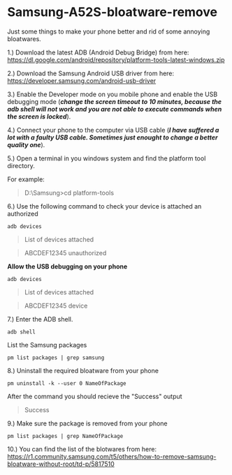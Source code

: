 # Samsung-A52S-bloatware-remove
Just some things to make your phone better and rid of some annoying bloatwares.


1.) Download the latest ADB (Android Debug Bridge) from here: https://dl.google.com/android/repository/platform-tools-latest-windows.zip

2.) Download the Samsung Android USB driver from here: https://developer.samsung.com/android-usb-driver

3.) Enable the Developer mode on you mobile phone and enable the USB debugging mode (***change the screen timeout to 10 minutes, because the adb shell will not work and you are not able to execute commands when the screen is locked***).

4.) Connect your phone to the computer via USB cable (***I have suffered a lot with a faulty USB cable. Sometimes just enought to change a better quality one***).

5.) Open a terminal in you windows system and find the platform tool directory.

For example:
> D:\Samsung>cd platform-tools

6.) Use the following command to check your device is attached an authorized
```
adb devices 
```

> List of devices attached

> ABCDEF12345     unauthorized

****Allow the USB debugging on your phone****

```
adb devices 
```

> List of devices attached

> ABCDEF12345     device

7.) Enter the ADB shell.
```
adb shell 
```
List the Samsung packages
```
pm list packages | grep samsung
```

8.) Uninstall the required bloatware from your phone

```
pm uninstall -k --user 0 NameOfPackage
```

After the command you should recieve the "Success" output
> Success


9.) Make sure the package is removed from your phone

```
pm list packages | grep NameOfPackage
```

10.) You can find the list of the blotwares from here:
https://r1.community.samsung.com/t5/others/how-to-remove-samsung-bloatware-without-root/td-p/5817510
